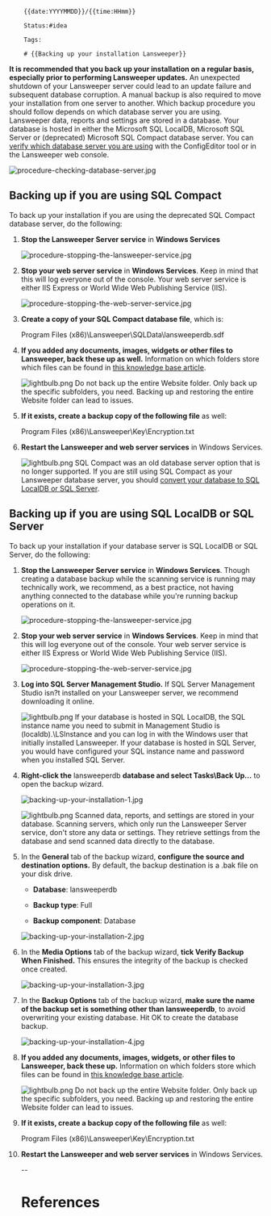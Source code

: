 		{{date:YYYYMMDD}}/{{time:HHmm}}

		Status:#idea
		
		Tags:

		# {{Backing up your installation Lansweeper}}

**It is recommended that you back up your installation on a regular basis, especially prior to performing Lansweeper updates.** An unexpected shutdown of your Lansweeper server could lead to an update failure and subsequent database corruption. A manual backup is also required to move your installation from one server to another. Which backup procedure you should follow depends on which database server you are using. Lansweeper data, reports and settings are stored in a database. Your database is hosted in either the Microsoft SQL LocalDB, Microsoft SQL Server or (deprecated) Microsoft SQL Compact database server. You can [verify which database server you are using](https://community.lansweeper.com/t5/lansweeper-maintenance/identify-which-database-server-lansweeper-is-using/ta-p/64506) with the ConfigEditor tool or in the Lansweeper web console.

![procedure-checking-database-server.jpg](https://community.lansweeper.com/t5/image/serverpage/image-id/819i5D5FA19E97DB6F21/image-size/large/strip-exif-data/true?v=v2&px=999 "procedure-checking-database-server.jpg")

## Backing up if you are using SQL Compact

To back up your installation if you are using the deprecated SQL Compact database server, do the following:

1.  **Stop the Lansweeper Server service** in **Windows Services**
    
    ![procedure-stopping-the-lansweeper-service.jpg](https://community.lansweeper.com/t5/image/serverpage/image-id/921i01D324ECBAE5CC7B/image-size/large/strip-exif-data/true?v=v2&px=999 "procedure-stopping-the-lansweeper-service.jpg")
    
2.  **Stop your web server service** in **Windows Services**. Keep in mind that this will log everyone out of the console. Your web server service is either IIS Express or World Wide Web Publishing Service (IIS).
    
    ![procedure-stopping-the-web-server-service.jpg](https://community.lansweeper.com/t5/image/serverpage/image-id/904iA9794A9916C34312/image-size/large/strip-exif-data/true?v=v2&px=999 "procedure-stopping-the-web-server-service.jpg")
    
3.  **Create a copy of your SQL Compact database file**, which is:
    
    Program Files (x86)\Lansweeper\SQLData\lansweeperdb.sdf
    
4.  **If you added any documents, images, widgets or other files to Lansweeper, back these up as well.** Information on which folders store which files can be found in [this knowledge base article](https://community.lansweeper.com/t5/lansweeper-maintenance/where-lansweeper-data-reports-and-settings-are-stored/ta-p/64398#heading2 "Where lansweeper data reports and settings are stored").
    
    ![lightbulb.png](https://community.lansweeper.com/t5/image/serverpage/image-id/770i739C3FE407B8959A/image-size/large/strip-exif-data/true?v=v2&px=999 "lightbulb.png") Do not back up the entire Website folder. Only back up the specific subfolders, you need. Backing up and restoring the entire Website folder can lead to issues.
    
5.  **If it exists, create a backup copy of the following file** as well:
    
    Program Files (x86)\Lansweeper\Key\Encryption.txt
    
6.  **Restart the Lansweeper and web server services** in Windows Services.
    
    ![lightbulb.png](https://community.lansweeper.com/t5/image/serverpage/image-id/770i739C3FE407B8959A/image-size/large/strip-exif-data/true?v=v2&px=999 "lightbulb.png") SQL Compact was an old database server option that is no longer supported. If you are still using SQL Compact as your Lansweeper database server, you should [convert your database to SQL LocalDB or SQL Server](https://community.lansweeper.com/t5/lansweeper-maintenance/converting-a-deprecated-sql-compact-database/ta-p/64509).
    

## Backing up if you are using SQL LocalDB or SQL Server

To back up your installation if your database server is SQL LocalDB or SQL Server, do the following:

1.  **Stop the Lansweeper Server service** in **Windows Services**. Though creating a database backup while the scanning service is running may technically work, we recommend, as a best practice, not having anything connected to the database while you're running backup operations on it.
    
    ![procedure-stopping-the-lansweeper-service.jpg](https://community.lansweeper.com/t5/image/serverpage/image-id/921i01D324ECBAE5CC7B/image-size/large/strip-exif-data/true?v=v2&px=999 "procedure-stopping-the-lansweeper-service.jpg")
    
2.  **Stop your web server service** in **Windows Services**. Keep in mind that this will log everyone out of the console. Your web server service is either IIS Express or World Wide Web Publishing Service (IIS).
    
    ![procedure-stopping-the-web-server-service.jpg](https://community.lansweeper.com/t5/image/serverpage/image-id/904iA9794A9916C34312/image-size/large/strip-exif-data/true?v=v2&px=999 "procedure-stopping-the-web-server-service.jpg")
    
3.  **Log into SQL Server Management Studio.** If SQL Server Management Studio isn?t installed on your Lansweeper server, we recommend downloading it online.
    
    ![lightbulb.png](https://community.lansweeper.com/t5/image/serverpage/image-id/770i739C3FE407B8959A/image-size/large/strip-exif-data/true?v=v2&px=999 "lightbulb.png") If your database is hosted in SQL LocalDB, the SQL instance name you need to submit in Management Studio is (localdb)\.\LSInstance and you can log in with the Windows user that initially installed Lansweeper. If your database is hosted in SQL Server, you would have configured your SQL instance name and password when you installed SQL Server.
    
4.  **Right-click the** lansweeperdb **database and select Tasks\Back Up...** to open the backup wizard.
    
    ![backing-up-your-installation-1.jpg](https://community.lansweeper.com/t5/image/serverpage/image-id/945i1713FDC0DA5B9BA4/image-size/large/strip-exif-data/true?v=v2&px=999 "backing-up-your-installation-1.jpg")
    
    ![lightbulb.png](https://community.lansweeper.com/t5/image/serverpage/image-id/770i739C3FE407B8959A/image-size/large/strip-exif-data/true?v=v2&px=999 "lightbulb.png") Scanned data, reports, and settings are stored in your database. Scanning servers, which only run the Lansweeper Server service, don't store any data or settings. They retrieve settings from the database and send scanned data directly to the database.
    
5.  In the **General** tab of the backup wizard, **configure the source and destination options.** By default, the backup destination is a .bak file on your disk drive.
    
    - **Database**: lansweeperdb
    
    - **Backup type**: Full
    
    - **Backup component**: Database
    
    ![backing-up-your-installation-2.jpg](https://community.lansweeper.com/t5/image/serverpage/image-id/946iFC921D93418063C8/image-size/large/strip-exif-data/true?v=v2&px=999 "backing-up-your-installation-2.jpg")
    
6.  In the **Media Options** tab of the backup wizard, **tick Verify Backup When Finished.** This ensures the integrity of the backup is checked once created.
    
    ![backing-up-your-installation-3.jpg](https://community.lansweeper.com/t5/image/serverpage/image-id/947i214FD838013632E5/image-size/large/strip-exif-data/true?v=v2&px=999 "backing-up-your-installation-3.jpg")
    
7.  In the **Backup Options** tab of the backup wizard, **make sure the name of the backup set is something other than lansweeperdb**, to avoid overwriting your existing database. Hit OK to create the database backup.
    
    ![backing-up-your-installation-4.jpg](https://community.lansweeper.com/t5/image/serverpage/image-id/948i7C63666988D0D439/image-size/large/strip-exif-data/true?v=v2&px=999 "backing-up-your-installation-4.jpg")
    
8.  **If you added any documents, images, widgets, or other files to Lansweeper, back these up.** Information on which folders store which files can be found in [this knowledge base article](https://community.lansweeper.com/t5/lansweeper-maintenance/where-lansweeper-data-reports-and-settings-are-stored/ta-p/64398#heading2 "Where lansweeper data reports and settings are stored").
    
    ![lightbulb.png](https://community.lansweeper.com/t5/image/serverpage/image-id/770i739C3FE407B8959A/image-size/large/strip-exif-data/true?v=v2&px=999 "lightbulb.png") Do not back up the entire Website folder. Only back up the specific subfolders, you need. Backing up and restoring the entire Website folder can lead to issues.
    
9.  **If it exists, create a backup copy of the following file** as well:
    
    Program Files (x86)\Lansweeper\Key\Encryption.txt
    
10.  **Restart the Lansweeper and web server services** in Windows Services.

		--
		# References
		